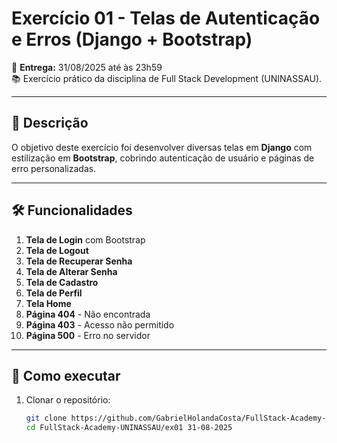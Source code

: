# Exercício 01 - Telas de Autenticação e Erros (Django + Bootstrap)

📅 **Entrega:** 31/08/2025 até às 23h59  
📚 Exercício prático da disciplina de Full Stack Development (UNINASSAU).

---

## 📌 Descrição
O objetivo deste exercício foi desenvolver diversas telas em **Django** com estilização em **Bootstrap**, cobrindo autenticação de usuário e páginas de erro personalizadas.

---

## 🛠️ Funcionalidades
1. **Tela de Login** com Bootstrap  
2. **Tela de Logout**  
3. **Tela de Recuperar Senha**  
4. **Tela de Alterar Senha**  
5. **Tela de Cadastro**  
6. **Tela de Perfil**  
7. **Tela Home**  
8. **Página 404** - Não encontrada  
9. **Página 403** - Acesso não permitido  
10. **Página 500** - Erro no servidor  

---

## 🚀 Como executar
1. Clonar o repositório:
   ```bash
   git clone https://github.com/GabrielHolandaCosta/FullStack-Academy-UNINASSAU.git
   cd FullStack-Academy-UNINASSAU/ex01 31-08-2025
